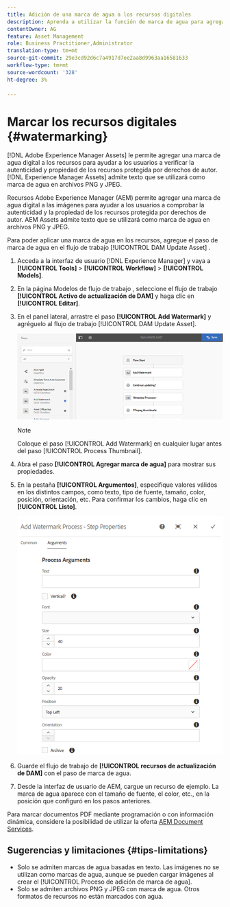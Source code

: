 ```yaml
---
title: Adición de una marca de agua a los recursos digitales
description: Aprenda a utilizar la función de marca de agua para agregar una marca de agua digital a los recursos.
contentOwner: AG
feature: Asset Management
role: Business Practitioner,Administrator
translation-type: tm+mt
source-git-commit: 29e3cd92d6c7a4917d7ee2aa8d9963aa16581633
workflow-type: tm+mt
source-wordcount: '328'
ht-degree: 3%

---
```



# Marcar los recursos digitales {#watermarking}

[!DNL Adobe Experience Manager Assets] le permite agregar una marca de agua digital a los recursos para ayudar a los usuarios a verificar la autenticidad y propiedad de los recursos protegida por derechos de autor. [!DNL Experience Manager Assets] admite texto que se utilizará como marca de agua en archivos PNG y JPEG.

Recursos Adobe Experience Manager (AEM) permite agregar una marca de agua digital a las imágenes para ayudar a los usuarios a comprobar la autenticidad y la propiedad de los recursos protegida por derechos de autor. AEM Assets admite texto que se utilizará como marca de agua en archivos PNG y JPEG.

Para poder aplicar una marca de agua en los recursos, agregue el paso de marca de agua en el flujo de trabajo [!UICONTROL DAM Update Asset] .

1. Acceda a la interfaz de usuario [!DNL Experience Manager] y vaya a **[!UICONTROL Tools]** > **[!UICONTROL Workflow]** > **[!UICONTROL Models]**.
1. En la página Modelos de flujo de trabajo , seleccione el flujo de trabajo **[!UICONTROL Activo de actualización de DAM]** y haga clic en **[!UICONTROL Editar]**.

1. En el panel lateral, arrastre el paso **[!UICONTROL Add Watermark]** y agréguelo al flujo de trabajo [!UICONTROL DAM Update Asset].

   ![Arrastre el paso Agregar marca de agua al flujo de trabajo de recursos de actualización de DAM](assets/add_watermark_step_aem_assets.png)

   >[!NOTE]
   >
   >Coloque el paso [!UICONTROL Add Watermark] en cualquier lugar antes del paso [!UICONTROL Process Thumbnail].

1. Abra el paso **[!UICONTROL Agregar marca de agua]** para mostrar sus propiedades.
1. En la pestaña **[!UICONTROL Argumentos]**, especifique valores válidos en los distintos campos, como texto, tipo de fuente, tamaño, color, posición, orientación, etc. Para confirmar los cambios, haga clic en **[!UICONTROL Listo]**.

   ![Proporcione los argumentos en el paso agregar marca de agua de Assets](assets/arguments_add_watermark_aem_assets.png)

1. Guarde el flujo de trabajo de **[!UICONTROL recursos de actualización de DAM]** con el paso de marca de agua.
1. Desde la interfaz de usuario de AEM, cargue un recurso de ejemplo. La marca de agua aparece con el tamaño de fuente, el color, etc., en la posición que configuró en los pasos anteriores.

Para marcar documentos PDF mediante programación o con información dinámica, considere la posibilidad de utilizar la oferta [AEM Document Services](/help/forms/using/overview-aem-document-services.md).

## Sugerencias y limitaciones {#tips-limitations}

* Solo se admiten marcas de agua basadas en texto. Las imágenes no se utilizan como marcas de agua, aunque se pueden cargar imágenes al crear el [!UICONTROL Proceso de adición de marca de agua].
* Solo se admiten archivos PNG y JPEG con marca de agua. Otros formatos de recursos no están marcados con agua.
